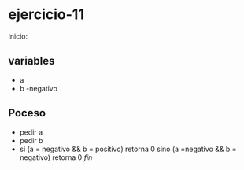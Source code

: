# ejercicio-11
Inicio:

## variables
- a
- b
-negativo
## Poceso

- pedir a
- pedir b
- si (a = negativo && b = positivo) retorna 0
    sino (a =negativo && b = negativo)
    retorna 0
*fin*
